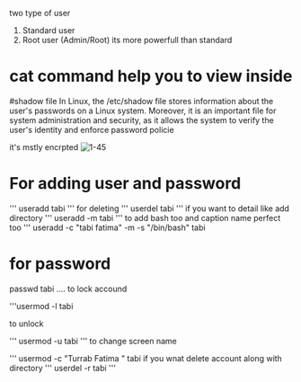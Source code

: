 two type of user 
1. Standard user 
2. Root user (Admin/Root)
 its more powerfull than standard 

# cat command help you to view inside 

#shadow file In Linux, the /etc/shadow file stores information about the user's passwords on a Linux system. Moreover,
it is an important file for system administration and security, as it allows the system to verify the user's identity and enforce password policie

it's mstly encrpted 
![1-45](https://github.com/user-attachments/assets/f0208fba-5ef5-403c-abc2-12cac1cfdaa2)

# For adding user and password 
''' useradd tabi '''
for deleting 
''' userdel tabi '''
if you want to detail like add directory 
''' useradd -m tabi '''
to add bash too and caption name perfect too 
''' useradd -c "tabi fatima" -m -s "/bin/bash" tabi 
# for password 
passwd tabi ....
to lock accound 

'''usermod -l tabi 

to unlock

''' usermod -u tabi '''
to change screen name

''' usermod -c "Turrab Fatima " tabi 
if you wnat delete account along with directory 
''' userdel -r tabi '''
